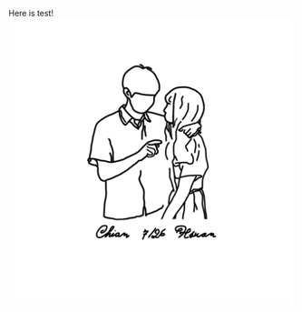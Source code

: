 Here is test!
![image](https://github.com/ZiChien/test/blob/9930cb54022c3edd6ff2e4ee936f073e8224fdc5/mybabe_v2.png)
